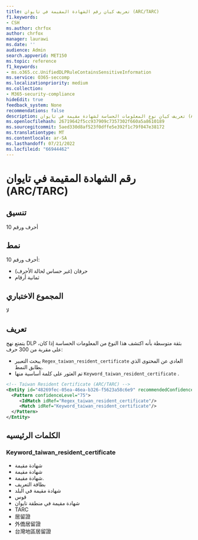 ```yaml
---
title: تعريف كيان رقم الشهادة المقيمة في تايوان (ARC/TARC)
f1.keywords:
- CSH
ms.author: chrfox
author: chrfox
manager: laurawi
ms.date: ''
audience: Admin
search.appverid: MET150
ms.topic: reference
f1_keywords:
- ms.o365.cc.UnifiedDLPRuleContainsSensitiveInformation
ms.service: O365-seccomp
ms.localizationpriority: medium
ms.collection:
- M365-security-compliance
hideEdit: true
feedback_system: None
recommendations: false
description: تعريف كيان نوع المعلومات الحساسة لشهادة مقيمة في تايوان (ARC/TARC).
ms.openlocfilehash: 26719642f5cc937909c7357302f660a5a8610189
ms.sourcegitcommit: 5aed330d8af523f0dffe5e392f1c79f047e38172
ms.translationtype: MT
ms.contentlocale: ar-SA
ms.lasthandoff: 07/21/2022
ms.locfileid: "66944462"
---
```

# <a name="taiwan-resident-certificate-arctarc-number"></a>رقم الشهادة المقيمة في تايوان (ARC/TARC)

## <a name="format"></a>تنسيق

10 أحرف ورقم

## <a name="pattern"></a>نمط

10 أحرف ورقم:

- حرفان (غير حساس لحالة الأحرف)
- ثمانية أرقام

## <a name="checksum"></a>المجموع الاختباري

لا

## <a name="definition"></a>تعريف

يتمتع نهج DLP بثقة متوسطة بأنه اكتشف هذا النوع من المعلومات الحساسة إذا كان، على مقربة من 300 حرف:

- يبحث التعبير `Regex_taiwan_resident_certificate` العادي عن المحتوى الذي يطابق النمط.
- تم العثور على كلمة أساسية منها `Keyword_taiwan_resident_certificate` .

```xml
<!-- Taiwan Resident Certificate (ARC/TARC) -->
<Entity id="48269fec-05ea-46ea-b326-f5623a58c6e9" recommendedConfidence="75" patternsProximity="300">
  <Pattern confidenceLevel="75">
     <IdMatch idRef="Regex_taiwan_resident_certificate"/>
     <Match idRef="Keyword_taiwan_resident_certificate"/>
  </Pattern>
</Entity>
```

## <a name="keywords"></a>الكلمات الرئيسيه

### <a name="keyword_taiwan_resident_certificate"></a>Keyword_taiwan_resident_certificate

- شهادة مقيمة
- شهادة مقيمة
- شهادة مقيمة.
- بطاقة التعريف
- شهادة مقيمة في البلد
- قوس
- شهادة مقيمة في منطقة تايوان
- TARC
- 居留證
- 外僑居留證
- 台灣地區居留證